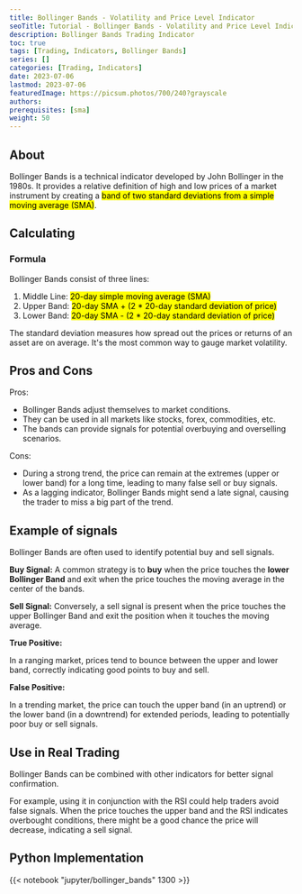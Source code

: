 ```yaml
---
title: Bollinger Bands - Volatility and Price Level Indicator
seoTitle: Tutorial - Bollinger Bands - Volatility and Price Level Indicator
description: Bollinger Bands Trading Indicator
toc: true
tags: [Trading, Indicators, Bollinger Bands]
series: []
categories: [Trading, Indicators]
date: 2023-07-06
lastmod: 2023-07-06
featuredImage: https://picsum.photos/700/240?grayscale
authors:
prerequisites: [sma]
weight: 50
---
```



## About

Bollinger Bands is a technical indicator developed by John Bollinger in the 1980s. It provides a relative definition of high and low prices of a market instrument by creating a <mark>band of two standard deviations from a simple moving average (SMA)</mark>.

## Calculating

### Formula

Bollinger Bands consist of three lines:

1. Middle Line: <mark>20-day simple moving average (SMA)</mark>
1. Upper Band: <mark>20-day SMA + (2 * 20-day standard deviation of price)</mark>
1. Lower Band: <mark>20-day SMA - (2 * 20-day standard deviation of price)</mark>

The standard deviation measures how spread out the prices or returns of an asset are on average. It's the most common way to gauge market volatility.

## Pros and Cons

Pros:

- Bollinger Bands adjust themselves to market conditions.
- They can be used in all markets like stocks, forex, commodities, etc.
- The bands can provide signals for potential overbuying and overselling scenarios.

Cons:

- During a strong trend, the price can remain at the extremes (upper or lower band) for a long time, leading to many false sell or buy signals.
- As a lagging indicator, Bollinger Bands might send a late signal, causing the trader to miss a big part of the trend.

## Example of signals

Bollinger Bands are often used to identify potential buy and sell signals.

**Buy Signal:** A common strategy is to **buy** when the price touches the **lower Bollinger Band** and exit when the price touches the moving average in the center of the bands.

**Sell Signal:** Conversely, a sell signal is present when the price touches the upper Bollinger Band and exit the position when it touches the moving average.

**True Positive:**

In a ranging market, prices tend to bounce between the upper and lower band, correctly indicating good points to buy and sell.

**False Positive:**

In a trending market, the price can touch the upper band (in an uptrend) or the lower band (in a downtrend) for extended periods, leading to potentially poor buy or sell signals.

## Use in Real Trading

Bollinger Bands can be combined with other indicators for better signal confirmation.

For example, using it in conjunction with the RSI could help traders avoid false signals. When the price touches the upper band and the RSI indicates overbought conditions, there might be a good chance the price will decrease, indicating a sell signal.

## Python Implementation

{{< notebook "jupyter/bollinger_bands" 1300 >}}
